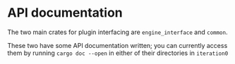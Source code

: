 # API documentation
The two main crates for plugin interfacing are `engine_interface` and `common`. 

These two have some API documentation written; you can currently access them by running `cargo doc --open` in either of their directories in `iteration0`
